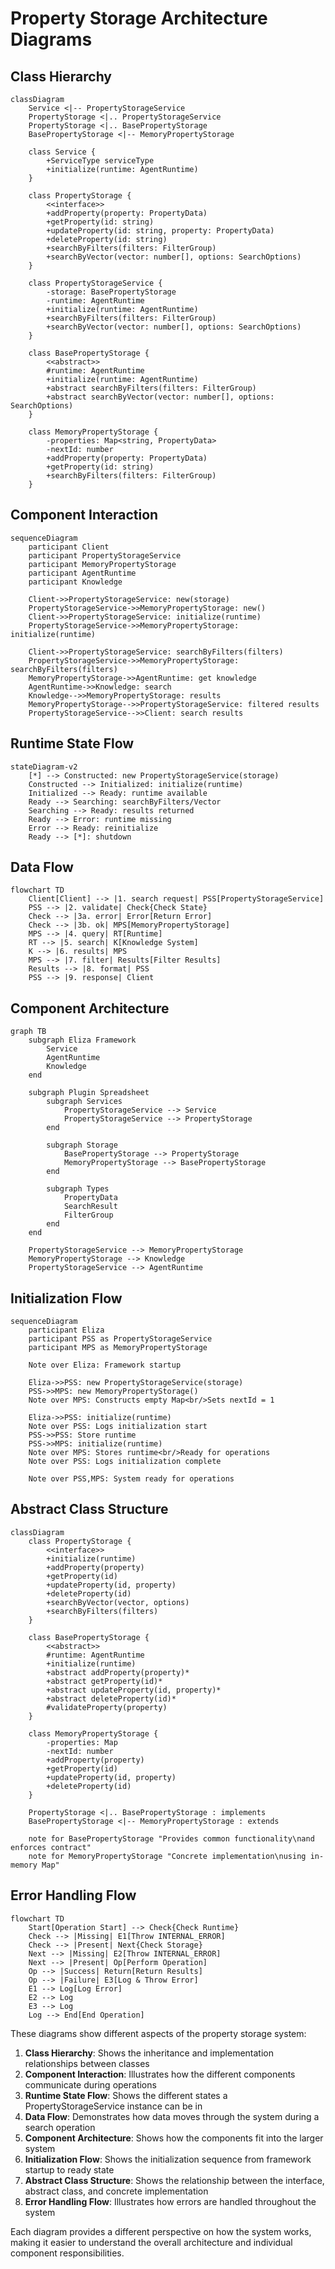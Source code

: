 # Property Storage Architecture Diagrams

## Class Hierarchy
```mermaid
classDiagram
    Service <|-- PropertyStorageService
    PropertyStorage <|.. PropertyStorageService
    PropertyStorage <|.. BasePropertyStorage
    BasePropertyStorage <|-- MemoryPropertyStorage

    class Service {
        +ServiceType serviceType
        +initialize(runtime: AgentRuntime)
    }

    class PropertyStorage {
        <<interface>>
        +addProperty(property: PropertyData)
        +getProperty(id: string)
        +updateProperty(id: string, property: PropertyData)
        +deleteProperty(id: string)
        +searchByFilters(filters: FilterGroup)
        +searchByVector(vector: number[], options: SearchOptions)
    }

    class PropertyStorageService {
        -storage: BasePropertyStorage
        -runtime: AgentRuntime
        +initialize(runtime: AgentRuntime)
        +searchByFilters(filters: FilterGroup)
        +searchByVector(vector: number[], options: SearchOptions)
    }

    class BasePropertyStorage {
        <<abstract>>
        #runtime: AgentRuntime
        +initialize(runtime: AgentRuntime)
        +abstract searchByFilters(filters: FilterGroup)
        +abstract searchByVector(vector: number[], options: SearchOptions)
    }

    class MemoryPropertyStorage {
        -properties: Map<string, PropertyData>
        -nextId: number
        +addProperty(property: PropertyData)
        +getProperty(id: string)
        +searchByFilters(filters: FilterGroup)
    }
```

## Component Interaction
```mermaid
sequenceDiagram
    participant Client
    participant PropertyStorageService
    participant MemoryPropertyStorage
    participant AgentRuntime
    participant Knowledge

    Client->>PropertyStorageService: new(storage)
    PropertyStorageService->>MemoryPropertyStorage: new()
    Client->>PropertyStorageService: initialize(runtime)
    PropertyStorageService->>MemoryPropertyStorage: initialize(runtime)
    
    Client->>PropertyStorageService: searchByFilters(filters)
    PropertyStorageService->>MemoryPropertyStorage: searchByFilters(filters)
    MemoryPropertyStorage->>AgentRuntime: get knowledge
    AgentRuntime->>Knowledge: search
    Knowledge-->>MemoryPropertyStorage: results
    MemoryPropertyStorage-->>PropertyStorageService: filtered results
    PropertyStorageService-->>Client: search results
```

## Runtime State Flow
```mermaid
stateDiagram-v2
    [*] --> Constructed: new PropertyStorageService(storage)
    Constructed --> Initialized: initialize(runtime)
    Initialized --> Ready: runtime available
    Ready --> Searching: searchByFilters/Vector
    Searching --> Ready: results returned
    Ready --> Error: runtime missing
    Error --> Ready: reinitialize
    Ready --> [*]: shutdown
```

## Data Flow
```mermaid
flowchart TD
    Client[Client] --> |1. search request| PSS[PropertyStorageService]
    PSS --> |2. validate| Check{Check State}
    Check --> |3a. error| Error[Return Error]
    Check --> |3b. ok| MPS[MemoryPropertyStorage]
    MPS --> |4. query| RT[Runtime]
    RT --> |5. search| K[Knowledge System]
    K --> |6. results| MPS
    MPS --> |7. filter| Results[Filter Results]
    Results --> |8. format| PSS
    PSS --> |9. response| Client
```

## Component Architecture
```mermaid
graph TB
    subgraph Eliza Framework
        Service
        AgentRuntime
        Knowledge
    end

    subgraph Plugin Spreadsheet
        subgraph Services
            PropertyStorageService --> Service
            PropertyStorageService --> PropertyStorage
        end
        
        subgraph Storage
            BasePropertyStorage --> PropertyStorage
            MemoryPropertyStorage --> BasePropertyStorage
        end

        subgraph Types
            PropertyData
            SearchResult
            FilterGroup
        end
    end

    PropertyStorageService --> MemoryPropertyStorage
    MemoryPropertyStorage --> Knowledge
    PropertyStorageService --> AgentRuntime
```

## Initialization Flow
```mermaid
sequenceDiagram
    participant Eliza
    participant PSS as PropertyStorageService
    participant MPS as MemoryPropertyStorage
    
    Note over Eliza: Framework startup
    
    Eliza->>PSS: new PropertyStorageService(storage)
    PSS->>MPS: new MemoryPropertyStorage()
    Note over MPS: Constructs empty Map<br/>Sets nextId = 1
    
    Eliza->>PSS: initialize(runtime)
    Note over PSS: Logs initialization start
    PSS->>PSS: Store runtime
    PSS->>MPS: initialize(runtime)
    Note over MPS: Stores runtime<br/>Ready for operations
    Note over PSS: Logs initialization complete
    
    Note over PSS,MPS: System ready for operations
```

## Abstract Class Structure
```mermaid
classDiagram
    class PropertyStorage {
        <<interface>>
        +initialize(runtime)
        +addProperty(property)
        +getProperty(id)
        +updateProperty(id, property)
        +deleteProperty(id)
        +searchByVector(vector, options)
        +searchByFilters(filters)
    }
    
    class BasePropertyStorage {
        <<abstract>>
        #runtime: AgentRuntime
        +initialize(runtime)
        +abstract addProperty(property)*
        +abstract getProperty(id)*
        +abstract updateProperty(id, property)*
        +abstract deleteProperty(id)*
        #validateProperty(property)
    }
    
    class MemoryPropertyStorage {
        -properties: Map
        -nextId: number
        +addProperty(property)
        +getProperty(id)
        +updateProperty(id, property)
        +deleteProperty(id)
    }
    
    PropertyStorage <|.. BasePropertyStorage : implements
    BasePropertyStorage <|-- MemoryPropertyStorage : extends
    
    note for BasePropertyStorage "Provides common functionality\nand enforces contract"
    note for MemoryPropertyStorage "Concrete implementation\nusing in-memory Map"
```

## Error Handling Flow
```mermaid
flowchart TD
    Start[Operation Start] --> Check{Check Runtime}
    Check --> |Missing| E1[Throw INTERNAL_ERROR]
    Check --> |Present| Next{Check Storage}
    Next --> |Missing| E2[Throw INTERNAL_ERROR]
    Next --> |Present| Op[Perform Operation]
    Op --> |Success| Return[Return Results]
    Op --> |Failure| E3[Log & Throw Error]
    E1 --> Log[Log Error]
    E2 --> Log
    E3 --> Log
    Log --> End[End Operation]
```

These diagrams show different aspects of the property storage system:

1. **Class Hierarchy**: Shows the inheritance and implementation relationships between classes
2. **Component Interaction**: Illustrates how the different components communicate during operations
3. **Runtime State Flow**: Shows the different states a PropertyStorageService instance can be in
4. **Data Flow**: Demonstrates how data moves through the system during a search operation
5. **Component Architecture**: Shows how the components fit into the larger system
6. **Initialization Flow**: Shows the initialization sequence from framework startup to ready state
7. **Abstract Class Structure**: Shows the relationship between the interface, abstract class, and concrete implementation
8. **Error Handling Flow**: Illustrates how errors are handled throughout the system

Each diagram provides a different perspective on how the system works, making it easier to understand the overall architecture and individual component responsibilities.
